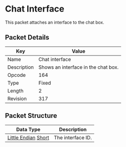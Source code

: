 # Chat Interface
This packet attaches an interface to the chat box.

## Packet Details
| Key | Value |
|--|--|
| Name | Chat interface |
| Description | Shows an interface in the chat box. |
| Opcode | 164 |
| Type | Fixed |
| Length | 2 |
| Revision | 317 |

## Packet Structure
| Data Type | Description |
|--|--|
| [Little Endian](/Data-Types.html#little-endian) [Short](/Data-Types.html#common-data-types) | The interface ID. |
